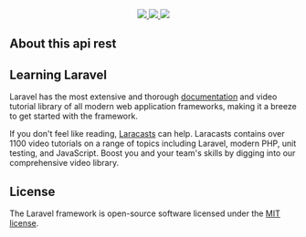 

<p align="center">
<a href="https://www.linkedin.com/in/augustoguerrag">
<img src="https://img.icons8.com/nolan/64/000000/linkedin.png">
</a>

<a href="https://github.com/gal05">
<img src="https://img.icons8.com/nolan/64/000000/github.png">
</a>

<a href="http://facebook.com/guerra.tecsup">
<img src="https://img.icons8.com/ios/50/000000/facebook.png">
</a>

</p>

## About this api rest



## Learning Laravel

Laravel has the most extensive and thorough [documentation](https://laravel.com/docs) and video tutorial library of all modern web application frameworks, making it a breeze to get started with the framework.

If you don't feel like reading, [Laracasts](https://laracasts.com) can help. Laracasts contains over 1100 video tutorials on a range of topics including Laravel, modern PHP, unit testing, and JavaScript. Boost you and your team's skills by digging into our comprehensive video library.


## License

The Laravel framework is open-source software licensed under the [MIT license](https://opensource.org/licenses/MIT).
